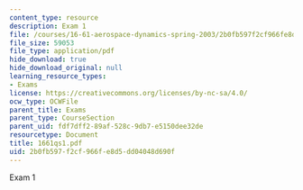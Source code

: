```yaml
---
content_type: resource
description: Exam 1
file: /courses/16-61-aerospace-dynamics-spring-2003/2b0fb597f2cf966fe8d5dd04048d690f_1661qs1.pdf
file_size: 59053
file_type: application/pdf
hide_download: true
hide_download_original: null
learning_resource_types:
- Exams
license: https://creativecommons.org/licenses/by-nc-sa/4.0/
ocw_type: OCWFile
parent_title: Exams
parent_type: CourseSection
parent_uid: fdf7dff2-89af-528c-9db7-e5150dee32de
resourcetype: Document
title: 1661qs1.pdf
uid: 2b0fb597-f2cf-966f-e8d5-dd04048d690f
---
```

Exam 1